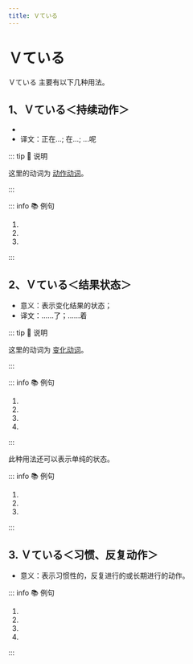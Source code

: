 ```yaml
---
title: Ｖている
---
```


# Ｖている

<grammer-content sentence="接续：**Vて(动词第二连用形)** + いる；" />

Ｖている 主要有以下几种用法。

## 1、Ｖている＜持续动作＞

- <grammer-content sentence="意义：表示某个动作正在进行。可以参照英文中的**现在进行时**;" />
- 译文：正在...; 在...; ...呢

::: tip :bookmark: 说明

这里的动词为 [动作动词](../../term/term-1-8-1.md)。

:::

::: info :books: 例句

1. <grammer-content id='1-8-1-0' sentence="みんな、**[待/ま]っていますよ**。どうしたんですか。" trans="大家都在等你哦。发什什么事了么？" />
2. <grammer-content id='1-8-1-1' sentence="[高橋/たかはし]さんはお[母/かあ]さんに[手紙/てがみ]を**[書/か]いている**。" trans="高桥正在给她的妈妈写信。" />
3. <grammer-content id='1-8-1-2' sentence="鈴木：[何/なん]を**しています**か。" trans="铃木：你在干什么呢？" />
   <grammer-content id='1-8-1-3' sentence="高橋：インターネットで[資料/しりょう]を**[探/さが]しています**。" trans="高桥：我正在网上查资料。" />

:::

## 2、Ｖている＜结果状态＞

- 意义：表示变化结果的状态；
- 译文：......了；......着

::: tip :bookmark: 说明

这里的动词为 [变化动词](../../term/term-1-8-1.md)。

:::

::: info :books: 例句

1. <grammer-content id='1-8-1-4' sentence="もう[夕食/ゆうしょく]の[時間/じかんが]**[始/はじ]まっていますよ**。" trans="晚饭时间已经到了哦。" />
2. <grammer-content id='1-8-1-5' sentence="もう[外/そと]は**[暗/くら]くなっている**。" trans="外面已经黑了。" />
3. <grammer-content id='1-8-1-6' sentence="[兄/あに]は[日本/にほん]に**[行/い]っている**。" trans="哥哥去日本了。" />
4. <grammer-content id='1-8-1-7' sentence="[高橋/たかはし]さんはもう**[来/き]ていますよ**。" trans="高桥已经到了哦。" />

:::

此种用法还可以表示单纯的状态。

::: info :books: 例句

1. <grammer-content id='1-8-1-8' sentence="このページは[画面/がめん]が[二/ふた]つに**[分/わ]かれている**。" trans="此页面分为两个屏慕。" />
2. <grammer-content id='1-8-1-9' sentence="[私/わたし]は[高橋/たかはし]さんを**[知/し]っています**。" trans="我认识高桥。" />
3. <grammer-content id='1-8-1-10' sentence="あの[店/みせ]はいつも**[混/こ]んでいる**。" trans="那家店总是很拥挤。" />

:::

## 3. Ｖている＜习惯、反复动作＞

- 意义：表示习惯性的，反复进行的或长期进行的动作。

::: info :books: 例句

1. <grammer-content id='1-8-1-11' sentence="[学生/がくせい]の[大多数/だいたす]うは[大学/だいがく]の[寮/りょう]に**[住/す]んでいます**。" trans="大多数学生住在大学的宿舍里。" />
2. <grammer-content id='1-8-1-12' sentence="[高橋/たかはし]さんは[毎日/まいにち][中国語/ちゅうごくご]で[日記/にっき]を**[書/か]いている**。" trans="高桥每天都用中文写日记。" />
3. <grammer-content id='1-8-1-13' sentence="[私/わたし]は[最近/さいきん]、テレビを**[見/み]ていない**。" trans="我最近不看电视。" />
4. <grammer-content id='1-8-1-14' sentence="[京華大学/きょうかだいがく]ではおおぜいの[学生/がくせい]が[日本語/にほんご]を**[勉強/べんきょう]しています**。" trans="京华大学有很多学生在学习日语。" />

:::
